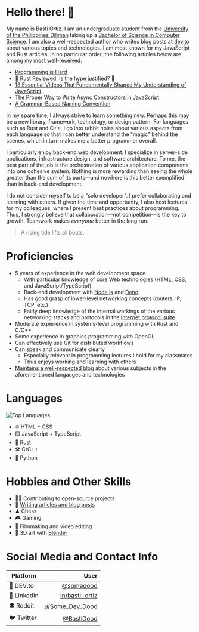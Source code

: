 # Hello there! 👋
My name is Basti Ortiz. I am an undergraduate student from the [University of the Philippines Diliman](https://up.edu.ph/) taking up a [Bachelor of Science in Computer Science](https://dcs.upd.edu.ph/). I am also a well-respected author who writes blog posts at [dev.to](https://dev.to/somedood) about various topics and technologies. I am most known for my JavaScript and Rust articles. In no particular order, the following articles below are among my most well-received:

* [Programming is Hard](https://dev.to/somedood/programming-is-hard-2p87)
* [🦀 Rust Reviewed: Is the hype justified? 🦀](https://dev.to/somedood/rust-reviewed-is-the-hype-justified-1pa1)
* [18 Essential Videos That Fundamentally Shaped My Understanding of JavaScript](https://dev.to/somedood/18-essential-videos-that-fundamentally-shaped-my-understanding-of-javascript-3ib)
* [The Proper Way to Write Async Constructors in JavaScript](https://dev.to/somedood/the-proper-way-to-write-async-constructors-in-javascript-1o8c)
* [A Grammar-Based Naming Convention](https://dev.to/somedood/a-grammar-based-naming-convention-13jf)

In my spare time, I always strive to learn something new. Perhaps this may be a new library, framework, technology, or design pattern. For languages such as Rust and C++, I go into rabbit holes about various aspects from each language so that I can better understand the "magic" behind the scenes, which in turn makes me a better programmer overall.

I particularly enjoy back-end web development. I specialize in server-side applications, infrastructure design, and software architecture. To me, the best part of the job is the orchestration of various application components into one cohesive system. Nothing is more rewarding than seeing the whole greater than the sum of its parts—and nowhere is this better exemplified than in back-end development.

I do not consider myself to be a "solo developer". I prefer collaborating and learning with others. If given the time and opportunity, I also host lectures for my colleagues, where I present best practices about programming. Thus, I strongly believe that collaboration—not competition—is the key to growth. Teamwork makes _everyone_ better in the long run.

> A rising tide lifts all boats.

# Proficiencies
* 5 years of experience in the web development space
    - With particular knowledge of core Web technologies (HTML, CSS, and JavaScript/TypeScript)
    - Back-end development with [Node.js](https://nodejs.org/en/) and [Deno](https://deno.land/)
    - Has good grasp of lower-level networking concepts (routers, IP, TCP, etc.)
    - Fairly deep knowledge of the internal workings of the various networking stacks and protocols in the [Internet protocol suite](https://en.wikipedia.org/wiki/Internet_protocol_suite)
* Moderate experience in systems-level programming with Rust and C/C++
* Some experience in graphics programming with OpenGL
* Can effectively use Git for distributed workflows
* Can speak and communicate clearly
    - Especially relevant in programming lectures I hold for my classmates
    - Thus enjoys working and learning with others
* [Maintains a well-respected blog](https://dev.to/somedood) about various subjects in the aforementioned langauges and technologies

# Languages
![Top Languages](https://github-readme-stats.vercel.app/api/top-langs/?username=Some-Dood&theme=github_dark&layout=compact)
* 🌐 HTML + CSS
* 🟨 JavaScript + TypeScript
* 🦀 Rust
* 🛠 C/C++
* 🐍 Python

# Hobbies and Other Skills
* 👨‍💻 Contributing to open-source projects
* 📝 [Writing articles and blog posts](https://dev.to/somedood)
* ♟ Chess
* 🎮 Gaming
* 🎥 Filmmaking and video editing
* 🎨 3D art with [Blender](https://www.blender.org/)

# Social Media and Contact Info

**Platform** | **User**
------------ | ----------------------------------------------------------------------------------------------:
🌱 DEV.to    | [@somedood](https://dev.to/somedood)
🏢 LinkedIn  | [in/basti-ortiz](https://www.linkedin.com/in/basti-ortiz)
👽 Reddit    | [u/Some_Dev_Dood](https://www.reddit.com/user/Some_Dev_Dood)
🐦 Twitter   | [@BastiDood](https://twitter.com/BastiDood)
